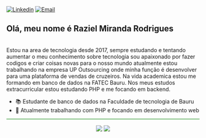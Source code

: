 [![Linkedin](https://img.shields.io/badge/-LinkedIn-blue?style=flat&logo=Linkedin&logoColor=white)](https://www.linkedin.com/in/raziel-rodrigues-2b32b5140/)
[![Email](https://img.shields.io/badge/-Outlook-c14438?style=flat&logo=Outlook&logoColor=white)](mailto:raziel.rodrigues@fatec.sp.gov.br)

<h2>Olá, meu nome é Raziel Miranda Rodrigues</h2>
<br>
Estou na area de tecnologia desde 2017, sempre estudando e tentando aumentar o meu conhecimento sobre tecnologia sou apaixonado por fazer codigos e criar coisas novas para o nosso mundo atualmente estou trabalhando na empresa UP Outsourcing onde minha função é desenvolver para uma plataforma de vendas de cruzeiros. Na vida academica estou me formando em banco de dados na FATEC Bauru. Nos meus estudos extracurricular estou estudando PHP e me focando em backend.

- 📚 Estudante de banco de dados na Faculdade de tecnologia de Bauru
- 🚀 Atualmente trabalhando com PHP e focando em desenvolvimento web

<hr style="background-color: green">

<p align="center">
 
 <a>
 <img align="center" src="https://github-readme-stats.vercel.app/api?username=razielmiranda&show_icons=true&theme=dark" />
 <img align="center" src="https://github-readme-stats.vercel.app/api/top-langs/?username=razielmiranda" />
 </a>
 </p>
